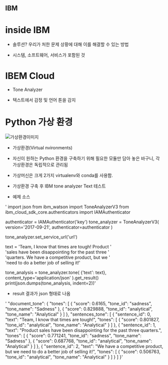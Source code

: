 ## IBM

# inside IBM

- 솔루션? 우리가 처한 문제 상황에 대해 이를 해결할 수 있는 방법

- 시스템, 소프트웨어, 서비스가 포함된 것

# IBEM Cloud

 - Tone Analyzer
 
 - 텍스트에서 감정 및 언어 톤을 감지
 
 
 
 # Python 가상 환경 
 
 ![가상환경이미지](https://miro.medium.com/max/960/1*1YLROYjbje6dPoqM8M3L9w.png)
 
 - 가상환경(Virtual nvironments)
 
 - 자신이 원하는 Python 환경을 구축하기 위해 필요한 모듈만 담아 놓은 바구니, 각 가상환경은 독립적으로 관리됨
 
 - 가상머신은 크게 2가지 virtualenv와 conda를 사용함. 
 
 
 - 가상환경 구축 후 IBM tone analyzer Text 테스트 
 
 - 예제 소스 
 
 ' import json
from ibm_watson import ToneAnalyzerV3
from ibm_cloud_sdk_core.authenticators import IAMAuthenticator

authenticator = IAMAuthenticator('key')
tone_analyzer = ToneAnalyzerV3(
    version='2017-09-21',
    authenticator=authenticator
)

tone_analyzer.set_service_url('url')

text = 'Team, I know that times are tough! Product '\
    'sales have been disappointing for the past three '\
    'quarters. We have a competitive product, but we '\
    'need to do a better job of selling it!'

tone_analysis = tone_analyzer.tone(
    {'text': text},
    content_type='application/json'
).get_result()
print(json.dumps(tone_analysis, indent=2))'

- result 결과가 json 형태로 나옴 

' "document_tone": {
    "tones": [
      {
        "score": 0.6165,
        "tone_id": "sadness",
        "tone_name": "Sadness"
      },
      {
        "score": 0.829888,
        "tone_id": "analytical",
        "tone_name": "Analytical"
      }
    ]
  },
  "sentences_tone": [
    {
      "sentence_id": 0,
      "text": "Team, I know that times are tough!",
      "tones": [
        {
          "score": 0.801827,
          "tone_id": "analytical",
          "tone_name": "Analytical"
        }
      ]
    },
    {
      "sentence_id": 1,
      "text": "Product sales have been disappointing for the past three quarters.",
      "tones": [
        {
          "score": 0.771241,
          "tone_id": "sadness",
          "tone_name": "Sadness"
        },
        {
          "score": 0.687768,
          "tone_id": "analytical",
          "tone_name": "Analytical"
        }
      ]
    },
    {
      "sentence_id": 2,
      "text": "We have a competitive product, but we need to do a better job of selling it!",
      "tones": [
        {
          "score": 0.506763,
          "tone_id": "analytical",
          "tone_name": "Analytical"
        }
      ]
    }
  ]
}'



